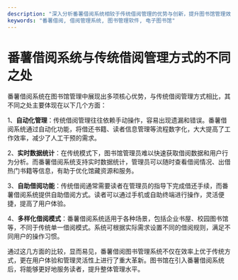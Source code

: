 ```yaml
---
description: "深入分析番薯借阅系统相较于传统借阅管理的优势与创新，提升图书馆管理效率。"
keywords: "番薯借阅, 借阅管理系统, 图书管理软件, 电子图书馆"
---
```

# 番薯借阅系统与传统借阅管理方式的不同之处

番薯借阅系统在图书馆管理中展现出多项核心优势，与传统借阅管理方式相比，其不同之处主要体现在以下几个方面：

1、**自动化管理**：传统借阅管理往往依赖手动操作，容易出现遗漏和错误。番薯借阅系统通过自动化功能，将借还书籍、读者信息管理等流程数字化，大大提高了工作效率，减少了人工干预的需求。

2、**实时数据统计**：在传统模式下，图书馆管理员难以快速获取借阅数据和用户行为分析。而番薯借阅系统支持实时数据统计，管理员可以随时查看借阅情况、出借热门书籍等信息，有助于优化馆藏资源和服务。

3、**自助借阅功能**：传统借阅通常需要读者在管理员的指导下完成借还手续，而番薯借阅系统提供自助借阅方式。读者可以通过手机或自助终端进行操作，灵活便捷，提高了用户体验。

4、**多样化借阅模式**：番薯借阅系统适用于各种场景，包括企业书屋、校园图书馆等，不同于传统单一借阅模式。系统可根据实际需求设置不同的借阅规则，满足不同用户的操作习惯。

通过这几方面的比较，显而易见，番薯借阅图书管理系统不仅在效率上优于传统方式，更在用户体验和管理灵活性上进行了重大革新。图书馆在引入番薯借阅系统后，将能够更好地服务读者，提升整体管理水平。
